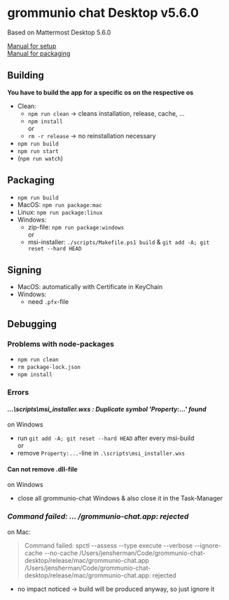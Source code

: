 # grommunio chat Desktop v5.6.0
Based on Mattermost Desktop 5.6.0

[Manual for setup](https://developers.mattermost.com/contribute/more-info/desktop/developer-setup/) \
[Manual for packaging](https://developers.mattermost.com/contribute/more-info/desktop/packaging-and-releasing/)

## Building
**You have to build the app for a specific os on the respective os**


- Clean:
  - `npm run clean` -> cleans installation, release, cache, ...
  - `npm install` \
    or
  - `rm -r release` -> no reinstallation necessary
- `npm run build`
- `npm run start`
- (`npm run watch`)

## Packaging
 - `npm run build`
 - MacOS: `npm run package:mac`
 - Linux: `npm run package:linux`
 - Windows:
   - zip-file: `npm run package:windows` \
        or
   - msi-installer: `./scripts/Makefile.ps1 build` & `git add -A; git reset --hard HEAD`

## Signing

- MacOS: automatically with Certificate in KeyChain
- Windows:
  - need `.pfx`-file

## Debugging
### Problems with node-packages
- `npm run clean`
- `rm package-lock.json`
- `npm install`

### Errors
#### *...\scripts\msi_installer.wxs : Duplicate symbol 'Property:...' found*
on Windows
- run `git add -A; git reset --hard HEAD` after every msi-build \
    or
- remove `Property:...`-line in `.\scripts\msi_installer.wxs`

#### Can not remove .dll-file
on Windows
- close all grommunio-chat Windows & also close it in the Task-Manager

### *Command failed: ... /grommunio-chat.app: rejected*
on Mac:
> Command failed: spctl --assess --type execute --verbose --ignore-cache --no-cache /Users/jensherman/Code/grommunio-chat-desktop/release/mac/grommunio-chat.app /Users/jensherman/Code/grommunio-chat-desktop/release/mac/grommunio-chat.app: rejected

- no impact noticed -> build will be produced anyway, so just ignore it
